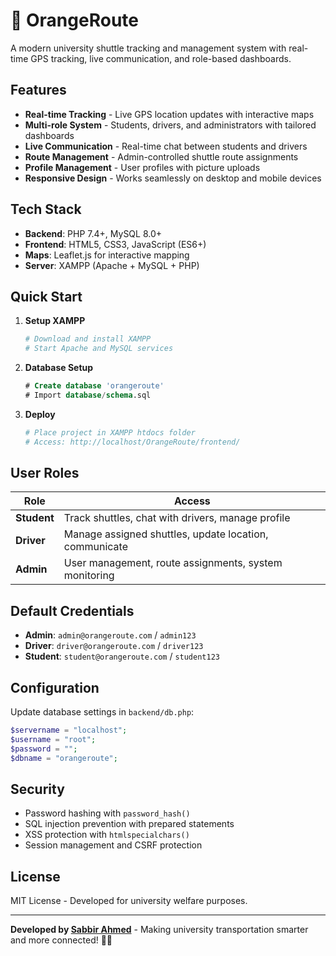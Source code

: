 # 🚌 OrangeRoute

A modern university shuttle tracking and management system with real-time GPS tracking, live communication, and role-based dashboards.

## Features

- **Real-time Tracking** - Live GPS location updates with interactive maps
- **Multi-role System** - Students, drivers, and administrators with tailored dashboards
- **Live Communication** - Real-time chat between students and drivers
- **Route Management** - Admin-controlled shuttle route assignments
- **Profile Management** - User profiles with picture uploads
- **Responsive Design** - Works seamlessly on desktop and mobile devices

## Tech Stack

- **Backend**: PHP 7.4+, MySQL 8.0+
- **Frontend**: HTML5, CSS3, JavaScript (ES6+)
- **Maps**: Leaflet.js for interactive mapping
- **Server**: XAMPP (Apache + MySQL + PHP)

## Quick Start

1. **Setup XAMPP**
   ```bash
   # Download and install XAMPP
   # Start Apache and MySQL services
   ```

2. **Database Setup**
   ```sql
   # Create database 'orangeroute'
   # Import database/schema.sql
   ```

3. **Deploy**
   ```bash
   # Place project in XAMPP htdocs folder
   # Access: http://localhost/OrangeRoute/frontend/
   ```

## User Roles

| Role | Access |
|------|--------|
| **Student** | Track shuttles, chat with drivers, manage profile |
| **Driver** | Manage assigned shuttles, update location, communicate |
| **Admin** | User management, route assignments, system monitoring |

## Default Credentials

- **Admin**: `admin@orangeroute.com` / `admin123`
- **Driver**: `driver@orangeroute.com` / `driver123`
- **Student**: `student@orangeroute.com` / `student123`

## Configuration

Update database settings in `backend/db.php`:
```php
$servername = "localhost";
$username = "root";
$password = "";
$dbname = "orangeroute";
```

## Security

- Password hashing with `password_hash()`
- SQL injection prevention with prepared statements
- XSS protection with `htmlspecialchars()`
- Session management and CSRF protection

## License

MIT License - Developed for university welfare purposes.

---

**Developed by [Sabbir Ahmed](https://github.com/sabbirOG)** - Making university transportation smarter and more connected! 🚌✨
